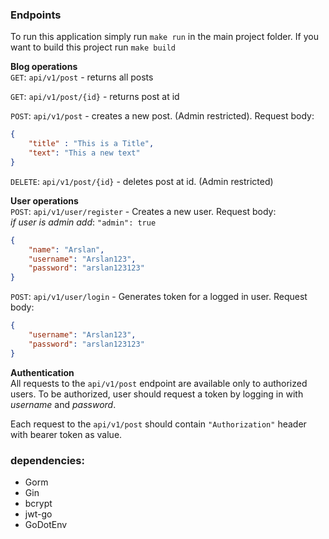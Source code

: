 ### Endpoints
To run this application simply run `make run` in the main project folder. If you want to build this project run `make build`

**Blog operations**  
`GET`: `api/v1/post` - returns all posts  

`GET`: `api/v1/post/{id}` - returns post at id  

`POST`: `api/v1/post` - creates a new post. (Admin restricted). Request body:  
```json
{
    "title" : "This is a Title",
    "text": "This a new text"
}
```
`DELETE`: `api/v1/post/{id}` - deletes post at id. (Admin restricted)

**User operations**  
`POST`: `api/v1/user/register` - Creates a new user. Request body:  
*if user is admin add*:  `"admin": true`
```json
{
    "name": "Arslan",
    "username": "Arslan123",
    "password": "arslan123123"
}
```
`POST`: `api/v1/user/login` - Generates token for a logged in user. Request body:  
```json
{
    "username": "Arslan123",
    "password": "arslan123123"
}
```
**Authentication**  
All requests to the `api/v1/post` endpoint are available only to authorized users. To be authorized, user should request a token by logging in with *username* and *password*.  

Each request to the `api/v1/post` should contain `"Authorization"` header with bearer token as value.

### dependencies:
- Gorm
- Gin
- bcrypt
- jwt-go
- GoDotEnv

